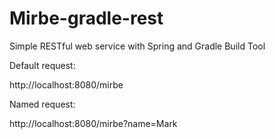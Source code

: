# Mirbe-gradle-rest
Simple RESTful web service with Spring and Gradle Build Tool


Default request:

http://localhost:8080/mirbe

Named request:

http://localhost:8080/mirbe?name=Mark
